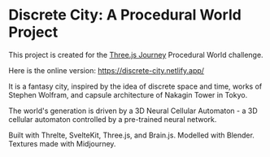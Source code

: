 # Discrete City: A Procedural World Project

This project is created for the [Three.js Journey](https://threejs-journey.com/) Procedural World challenge.

Here is the online version: https://discrete-city.netlify.app/

It is a fantasy city, inspired by the idea of discrete space and time, works of Stephen Wolfram, and capsule architecture of Nakagin Tower in Tokyo.

The world's generation is driven by a 3D Neural Cellular Automaton - a 3D cellular automaton controlled by a pre-trained neural network.

Built with Threlte, SvelteKit, Three.js, and Brain.js. Modelled with Blender. Textures made with Midjourney. 

